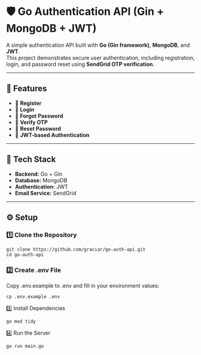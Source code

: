 # 🛡️ Go Authentication API (Gin + MongoDB + JWT)

A simple authentication API built with **Go (Gin framework)**, **MongoDB**, and **JWT**.  
This project demonstrates secure user authentication, including registration, login, and password reset using **SendGrid OTP verification**.

---

## 🚀 Features

- 🔐 **Register** 
- 🔑 **Login**   
- 🔄 **Forgot Password** 
- 📨 **Verify OTP**  
- 🔁 **Reset Password** 
- 🧠 **JWT-based Authentication**

---

## 🧰 Tech Stack

- **Backend:** Go + Gin  
- **Database:** MongoDB  
- **Authentication:** JWT  
- **Email Service:** SendGrid  

---

## ⚙️ Setup 

### 1️⃣ Clone the Repository

```
git clone https://github.com/graciar/go-auth-api.git
cd go-auth-api
```

### 2️⃣ Create .env File
Copy .env.example to .env and fill in your environment values:
```
cp .env.example .env
```

3️⃣ Install Dependencies
```
go mod tidy
```

4️⃣ Run the Server
```
go run main.go
```
